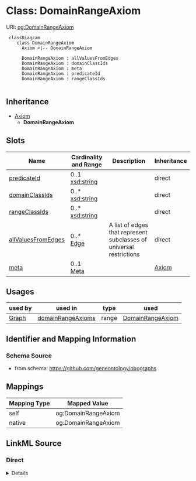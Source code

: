 # Class: DomainRangeAxiom



URI: [og:DomainRangeAxiom](https://github.com/geneontology/obographs/DomainRangeAxiom)


```{mermaid}
 classDiagram
    class DomainRangeAxiom
      Axiom <|-- DomainRangeAxiom
      
      DomainRangeAxiom : allValuesFromEdges
      DomainRangeAxiom : domainClassIds
      DomainRangeAxiom : meta
      DomainRangeAxiom : predicateId
      DomainRangeAxiom : rangeClassIds
      
```




## Inheritance
* [Axiom](Axiom.md)
    * **DomainRangeAxiom**



## Slots

| Name | Cardinality and Range | Description | Inheritance |
| ---  | --- | --- | --- |
| [predicateId](predicateId.md) | 0..1 <br/> [xsd:string](http://www.w3.org/2001/XMLSchema#string) |  | direct |
| [domainClassIds](domainClassIds.md) | 0..* <br/> [xsd:string](http://www.w3.org/2001/XMLSchema#string) |  | direct |
| [rangeClassIds](rangeClassIds.md) | 0..* <br/> [xsd:string](http://www.w3.org/2001/XMLSchema#string) |  | direct |
| [allValuesFromEdges](allValuesFromEdges.md) | 0..* <br/> [Edge](Edge.md) | A list of edges that represent subclasses of universal restrictions | direct |
| [meta](meta.md) | 0..1 <br/> [Meta](Meta.md) |  | [Axiom](Axiom.md) |



## Usages

| used by | used in | type | used |
| ---  | --- | --- | --- |
| [Graph](Graph.md) | [domainRangeAxioms](domainRangeAxioms.md) | range | [DomainRangeAxiom](DomainRangeAxiom.md) |






## Identifier and Mapping Information







### Schema Source


* from schema: https://github.com/geneontology/obographs





## Mappings

| Mapping Type | Mapped Value |
| ---  | ---  |
| self | og:DomainRangeAxiom |
| native | og:DomainRangeAxiom |


## LinkML Source

<!-- TODO: investigate https://stackoverflow.com/questions/37606292/how-to-create-tabbed-code-blocks-in-mkdocs-or-sphinx -->

### Direct

<details>
```yaml
name: DomainRangeAxiom
from_schema: https://github.com/geneontology/obographs
rank: 1000
is_a: Axiom
slots:
- predicateId
- domainClassIds
- rangeClassIds
- allValuesFromEdges

```
</details>

### Induced

<details>
```yaml
name: DomainRangeAxiom
from_schema: https://github.com/geneontology/obographs
rank: 1000
is_a: Axiom
attributes:
  predicateId:
    name: predicateId
    from_schema: https://github.com/geneontology/obographs
    rank: 1000
    alias: predicateId
    owner: DomainRangeAxiom
    domain_of:
    - DomainRangeAxiom
    - PropertyChainAxiom
    range: string
  domainClassIds:
    name: domainClassIds
    from_schema: https://github.com/geneontology/obographs
    rank: 1000
    multivalued: true
    alias: domainClassIds
    owner: DomainRangeAxiom
    domain_of:
    - DomainRangeAxiom
    range: string
  rangeClassIds:
    name: rangeClassIds
    from_schema: https://github.com/geneontology/obographs
    rank: 1000
    multivalued: true
    alias: rangeClassIds
    owner: DomainRangeAxiom
    domain_of:
    - DomainRangeAxiom
    range: string
  allValuesFromEdges:
    name: allValuesFromEdges
    description: A list of edges that represent subclasses of universal restrictions
    from_schema: https://github.com/geneontology/obographs
    rank: 1000
    multivalued: true
    alias: allValuesFromEdges
    owner: DomainRangeAxiom
    domain_of:
    - Graph
    - DomainRangeAxiom
    range: Edge
  meta:
    name: meta
    from_schema: https://github.com/geneontology/obographs
    rank: 1000
    alias: meta
    owner: DomainRangeAxiom
    domain_of:
    - GraphDocument
    - Graph
    - Node
    - Edge
    - PropertyValue
    - Axiom
    range: Meta

```
</details>